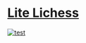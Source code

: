 # [Lite Lichess](https://github.com/olegsoloviev/olegsoloviev.github.io)
[![test](https://img.shields.io/badge/test-passing-lightdarkgreen.svg)](https://github.com/olegsoloviev/olegsoloviev.github.io)
